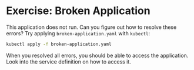 # Exercise: Broken Application

This application does not run. Can you figure out how to resolve these errors?
Try applying `broken-application.yaml` with `kubectl`:

```bash
kubectl apply -f broken-application.yaml
```

When you resolved all errors, you should be able to access the application. 
Look into the service definition on how to access it.
